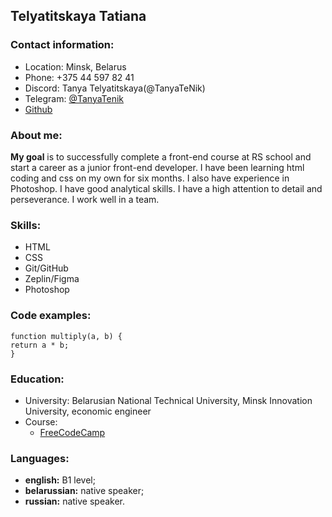 ##  Telyatitskaya Tatiana

###  Contact information:
- Location: Minsk, Belarus
- Phone: +375 44 597 82 41
- Discord: Tanya Telyatitskaya(@TanyaTeNik)
- Telegram: [@TanyaTenik](https://t.me/TanyaTenik)
- [Github](https://github.com/TanyaTeNik)

### About me:
**My goal** is to successfully complete a front-end course at RS school and start a career as a junior front-end developer. I have been learning html coding and css on my own for six months. I also have experience in Photoshop. I have good analytical skills. I have a high attention to detail and perseverance. I work well in a team.

### Skills:
  - HTML
  - CSS
  - Git/GitHub
  - Zeplin/Figma
  - Photoshop

### Code examples:
```
function multiply(a, b) {
return a * b;
}
```
### Education: 
  - University: Belarusian National Technical University, Minsk Innovation University, economic engineer
  - Course: 
      - [FreeCodeCamp](https://www.freecodecamp.org/)

   ### Languages: 
  - **english:** B1 level;
  - **belarussian:** native speaker;
  - **russian:** native speaker.